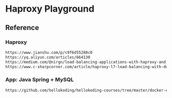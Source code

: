 # Haproxy Playground

## Reference

### Haproxy
```bash
https://www.jianshu.com/p/c9f6d55288c0
https://yq.aliyun.com/articles/664130
https://medium.com/@nirgn/load-balancing-applications-with-haproxy-and-docker-d719b7c5b231
https://www.c-sharpcorner.com/article/haproxy-l7-load-balancing-with-docker-containers/
```

### App: Java Spring + MySQL
```bash
https://github.com/hellokoding/hellokoding-courses/tree/master/docker-examples/dockercompose-springboot-mysql-nginx
```

